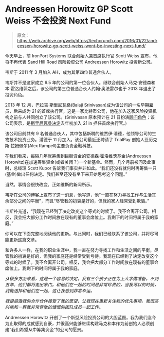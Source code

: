 # Andreessen Horowitz GP Scott Weiss 不会投资 Next Fund 

> 原文：<https://web.archive.org/web/https://techcrunch.com/2016/01/22/andreessen-horowitz-gp-scott-weiss-wont-be-investing-next-fund/>

今天早上，前 IronPort Systems 联合创始人兼首席执行官 Scott Weiss 宣布，他将不再代表 Sand Hill Road 风险投资公司 Andreessen Horowitz 投资新公司。

韦斯于 2011 年 3 月加入 AH，成为其第四位普通合伙人。

韦斯并不是这家成立 6.5 年的公司的第一位合伙人。继联合创始人马克·安德森和本·霍洛维茨之后，该公司的第三位普通合伙人约翰·奥法雷尔也于 2013 年退出了投资角色。

2013 年 12 月，巴拉吉·斯里尼瓦桑(Balaji Srinivasan)成为该公司的一名早期雇员，后来成为 21 的首席执行官，这是一家比特币公司，他在加入这家风险投资机构之前与人共同创立了该公司。(Srinivasan 原本预计在 21 日扮演[顾问角色](https://web.archive.org/web/20221208211556/http://allthingsd.com/20131209/balaji-srinivasan-joins-andreessen-horowitz-as-general-partner/)；该公司表示，是[斯里尼瓦桑决定](https://web.archive.org/web/20221208211556/http://a16z.com/2015/03/11/21/)去年初加入 21 in 担任首席执行官。)

该公司目前共有 9 名普通合伙人，其中包括新聘的维贾伊·潘德，他领导公司的生物技术投资业务。潘德于 11 月加入。该公司最近还聘请了 TrialPay 创始人亚历克斯·拉姆佩尔(Alex Rampell)主要负责金融科技。

在我们看来，每隔几年就筹集到巨额资金的安德森·霍洛维茨基金(Andreessen Horowitz)在加速筹集资金(或者关闭？)一个新基金。然而，几个月前被问及此事时，总经理 Scott Kupor 告诉我们事实并非如此。“我们还没有就何时再筹集一只(基金)做出任何决定。我们甚至还没有坐下来开始思考这个问题。”

当然，事情会很快改变，正如维斯的新闻所示。

韦斯在公司的博客上宣布了这一消息，他写道，他“一直在努力寻找工作与生活其余部分之间的平衡”，而且“尽管我的初衷是好的，但我的家人经常受到欺骗。”

韦斯补充道，“我现在已经到了决定改变这个等式的时候了。我不会离开公司。相反，我会把大部分工作时间放在现有的董事会席位上。我剩下的时间将属于我的家庭。”

你可以在下面完整地阅读他的更新。与此同时，我们已经联系了该公司，并将尽可能更新这篇文章。

和许多人一样，在我的职业生涯中，我一直在努力寻找工作和生活之间的平衡，尽管我的初衷是好的，但我的家庭还是经常受到亏待。我现在已经到了决定改变这个等式的时候了。我不会离开公司。相反，我会把大部分工作时间放在现有的董事会席位上。我剩下的时间将属于我的家庭。

*从很多方面来看，这是一个容易的决定。我有三个孩子正在为上大学做准备，不到五年，他们都将走出家门。和他们在一起的时间是非常珍贵的，当我可以的时候，我能选择和他们在一起，这让我感到非常幸运。*

*我很感激我的合作伙伴接受了我的愿望，让我现在重新关注我的优先事项。我很高兴能和一群我非常尊敬的慷慨的团队成员一起工作。*

Andreessen Horowitz 开创了一个新型风险投资公司的大胆蓝图。我为我们迄今为止取得的成就感到自豪，并很高兴能够继续构建马克和本作为前创始人必须创建“我们希望从中筹集资金”的公司的愿景。